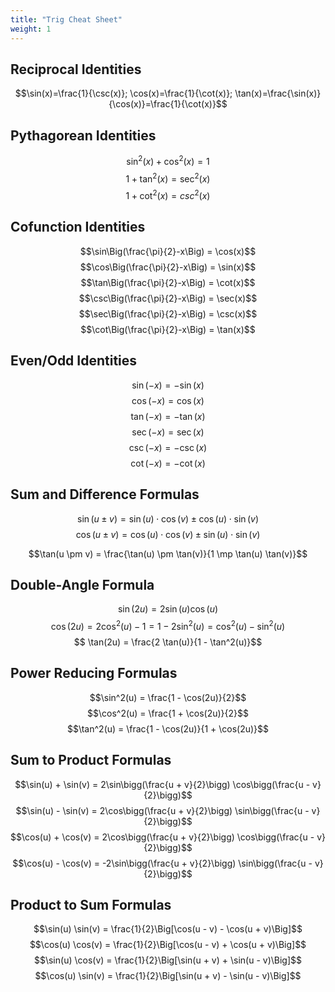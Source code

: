 ```yaml
---
title: "Trig Cheat Sheet"
weight: 1
---
```


## Reciprocal Identities

$$\sin(x)=\frac{1}{\csc(x)}; \cos(x)=\frac{1}{\cot(x)}; \tan(x)=\frac{\sin(x)}{\cos(x)}=\frac{1}{\cot(x)}$$

## Pythagorean Identities

$$\sin^2(x) + \cos^2(x) = 1$$
$$1+\tan^2(x) = \sec^2(x)$$
$$1+\cot^2(x)=csc^2(x)$$

## Cofunction Identities

$$\sin\Big(\frac{\pi}{2}-x\Big) = \cos(x)$$
$$\cos\Big(\frac{\pi}{2}-x\Big) = \sin(x)$$
$$\tan\Big(\frac{\pi}{2}-x\Big) = \cot(x)$$
$$\csc\Big(\frac{\pi}{2}-x\Big) = \sec(x)$$
$$\sec\Big(\frac{\pi}{2}-x\Big) = \csc(x)$$
$$\cot\Big(\frac{\pi}{2}-x\Big) = \tan(x)$$

## Even/Odd Identities

$$ \sin(-x) = -\sin(x)$$
$$ \cos(-x) = \cos(x)$$
$$ \tan(-x) = - \tan(x)$$
$$ \sec(-x) = \sec(x)$$
$$ \csc(-x) = -\csc(x)$$
$$ \cot(-x) = -\cot(x)$$

## Sum and Difference Formulas

$$ \sin(u \pm v) = \sin(u) \cdot \cos(v) \pm \cos(u) \cdot \sin(v)$$
$$ \cos(u \pm v) = \cos(u) \cdot \cos(v) \pm \sin(u) \cdot \sin(v)$$

$$\tan(u \pm v) = \frac{\tan(u) \pm \tan(v)}{1 \mp \tan(u) \tan(v)}$$

## Double-Angle Formula

$$ \sin(2u) = 2 \sin(u) \cos(u)$$
$$ \cos(2u) = 2 \cos^2(u) - 1 = 1- 2 \sin^2(u) = \cos^2(u) - \sin^2(u) $$
$$ \tan(2u) = \frac{2 \tan(u)}{1 - \tan^2(u)}$$

## Power Reducing Formulas

$$\sin^2(u) = \frac{1 - \cos(2u)}{2}$$
$$\cos^2(u) = \frac{1 + \cos(2u)}{2}$$
$$\tan^2(u) = \frac{1 - \cos(2u)}{1 + \cos(2u)}$$

## Sum to Product Formulas

$$\sin(u) + \sin(v) = 2\sin\bigg(\frac{u + v}{2}\bigg) \cos\bigg(\frac{u - v}{2}\bigg)$$
$$\sin(u) - \sin(v) = 2\cos\bigg(\frac{u + v}{2}\bigg) \sin\bigg(\frac{u - v}{2}\bigg)$$
$$\cos(u) + \cos(v) = 2\cos\bigg(\frac{u + v}{2}\bigg) \cos\bigg(\frac{u - v}{2}\bigg)$$
$$\cos(u) - \cos(v) = -2\sin\bigg(\frac{u + v}{2}\bigg) \sin\bigg(\frac{u - v}{2}\bigg)$$

## Product to Sum Formulas

$$\sin(u) \sin(v) = \frac{1}{2}\Big[\cos(u - v) - \cos(u + v)\Big]$$
$$\cos(u) \cos(v) = \frac{1}{2}\Big[\cos(u - v) + \cos(u + v)\Big]$$
$$\sin(u) \cos(v) = \frac{1}{2}\Big[\sin(u + v) + \sin(u - v)\Big]$$
$$\cos(u) \sin(v) = \frac{1}{2}\Big[\sin(u + v) - \sin(u - v)\Big]$$
